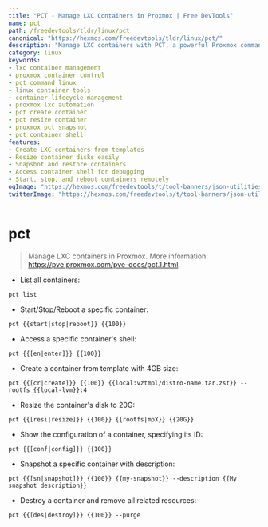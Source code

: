 ```yaml
---
title: "PCT - Manage LXC Containers in Proxmox | Free DevTools"
name: pct
path: /freedevtools/tldr/linux/pct
canonical: "https://hexmos.com/freedevtools/tldr/linux/pct/"
description: "Manage LXC containers with PCT, a powerful Proxmox command. Create, start, stop, and resize containers effortlessly. Free online tool, no registration required."
category: linux
keywords:
- lxc container management
- proxmox container control
- pct command linux
- linux container tools
- container lifecycle management
- proxmox lxc automation
- pct create container
- pct resize container
- proxmox pct snapshot
- pct container shell
features:
- Create LXC containers from templates
- Resize container disks easily
- Snapshot and restore containers
- Access container shell for debugging
- Start, stop, and reboot containers remotely
ogImage: "https://hexmos.com/freedevtools/t/tool-banners/json-utilities-banner.png"
twitterImage: "https://hexmos.com/freedevtools/t/tool-banners/json-utilities-banner.png"
---
```


# pct

> Manage LXC containers in Proxmox.
> More information: <https://pve.proxmox.com/pve-docs/pct.1.html>.

- List all containers:

`pct list`

- Start/Stop/Reboot a specific container:

`pct {{start|stop|reboot}} {{100}}`

- Access a specific container's shell:

`pct {{[en|enter]}} {{100}}`

- Create a container from template with 4GB size:

`pct {{[cr|create]}} {{100}} {{local:vztmpl/distro-name.tar.zst}} --rootfs {{local-lvm}}:4`

- Resize the container's disk to 20G:

`pct {{[resi|resize]}} {{100}} {{rootfs|mpX}} {{20G}}`

- Show the configuration of a container, specifying its ID:

`pct {{[conf|config]}} {{100}}`

- Snapshot a specific container with description:

`pct {{[sn|snapshot]}} {{100}} {{my-snapshot}} --description {{My snapshot description}}`

- Destroy a container and remove all related resources:

`pct {{[des|destroy]}} {{100}} --purge`
